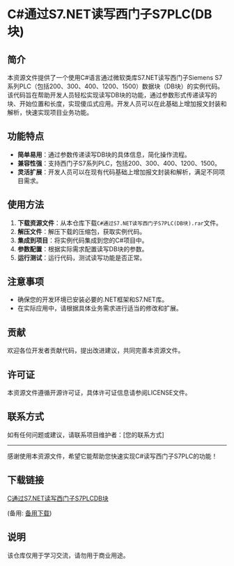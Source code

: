 # C#通过S7.NET读写西门子S7PLC(DB块)

## 简介
本资源文件提供了一个使用C#语言通过微软类库S7.NET读写西门子Siemens S7系列PLC（包括200、300、400、1200、1500）数据块（DB块）的实例代码。该代码旨在帮助开发人员轻松实现读写DB块的功能，通过参数形式传递读写的块、开始位置和长度，实现傻瓜式应用。开发人员可以在此基础上增加报文封装和解析，快速实现项目业务功能。

## 功能特点
- **简单易用**：通过参数传递读写DB块的具体信息，简化操作流程。
- **兼容性强**：支持西门子S7系列PLC，包括200、300、400、1200、1500。
- **灵活扩展**：开发人员可以在现有代码基础上增加报文封装和解析，满足不同项目需求。

## 使用方法
1. **下载资源文件**：从本仓库下载`C#通过S7.NET读写西门子S7PLC(DB块).rar`文件。
2. **解压文件**：解压下载的压缩包，获取实例代码。
3. **集成到项目**：将实例代码集成到您的C#项目中。
4. **参数配置**：根据实际需求配置读写DB块的参数。
5. **运行测试**：运行代码，测试读写功能是否正常。

## 注意事项
- 确保您的开发环境已安装必要的.NET框架和S7.NET库。
- 在实际应用中，请根据具体业务需求进行适当的修改和扩展。

## 贡献
欢迎各位开发者贡献代码，提出改进建议，共同完善本资源文件。

## 许可证
本资源文件遵循开源许可证，具体许可证信息请参阅LICENSE文件。

## 联系方式
如有任何问题或建议，请联系项目维护者：[您的联系方式]

---
感谢使用本资源文件，希望它能帮助您快速实现C#读写西门子S7PLC的功能！

## 下载链接
[C通过S7.NET读写西门子S7PLCDB块](https://pan.quark.cn/s/e5c96fe5c4a1) 

(备用: [备用下载](https://pan.baidu.com/s/17CKCaPRNyk1P80BWhQFuqQ?pwd=1234))

## 说明

该仓库仅用于学习交流，请勿用于商业用途。
